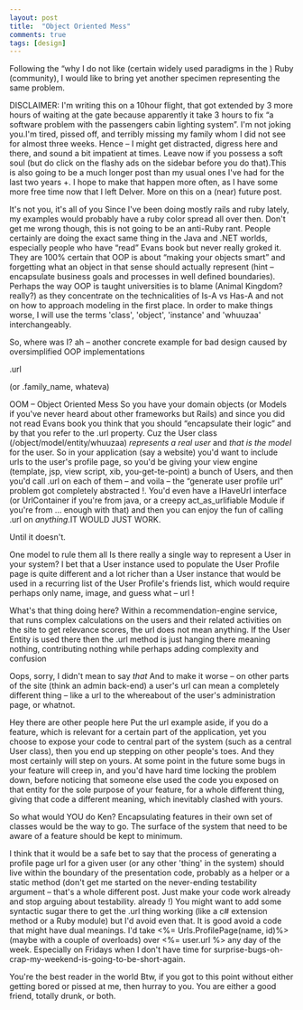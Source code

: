 ```yaml
---
layout: post
title:  "Object Oriented Mess"
comments: true
tags: [design]
---
```



Following the “why I do not like (certain widely used paradigms in the ) Ruby (community), I would like to bring yet another specimen representing the same problem.


DISCLAIMER:
I'm writing this on a 10hour flight, that got extended by 3 more hours of waiting at the gate because apparently it take 3 hours to fix “a software problem with the passengers cabin lighting system”. I'm not joking you.I'm tired, pissed off, and terribly missing my family whom I did not see for almost three weeks. Hence – I might get distracted, digress here and there, and sound a bit impatient at times. Leave now if you possess a soft soul (but do click on the flashy ads on the sidebar before you do that).This is also going to be a much longer post than my usual ones I've had for the last two years +. I hope to make that happen more often, as I have some more free time now that I left Delver. More on this on a (near) future post. 


It's not you, it's all of you
Since I've been doing mostly rails and ruby lately, my examples would probably have a ruby color spread all over then. Don't get me wrong though, this is not going to be an anti-Ruby rant. People certainly are doing the exact same thing in the Java and .NET worlds, especially people who have “read” Evans book but never really groked it. They are 100% certain that OOP is about “making your objects smart” and forgetting what an object in that sense should actually represent (hint – encapsulate business goals and processes in well defined boundaries). Perhaps the way OOP is taught universities is to blame (Animal Kingdom? really?) as they concentrate on the technicalities of Is-A vs Has-A and not on how to approach modeling in the first place. In order to make things worse, I will use the terms 'class', 'object', 'instance' and 'whuuzaa' interchangeably. 



So, where was I? ah – another concrete example for bad design caused by oversimplified OOP implementations

.url

(or .family_name, whateva)


OOM – Object Oriented Mess
So you have your domain objects (or Models if you've never heard about other frameworks but Rails) and since you did not read Evans book you think that you should “encapsulate their logic” and by that you refer to the .url property. Cuz the User class (/object/model/entity/whuuzaa) *represents a real user* and *that is the model* for the user. So in your application (say a website) you'd want to include urls to the user's profile page, so you'd be giving your view engine (template, jsp, view script, xib, you-get-te-point) a bunch of Users, and then you'd call .url on each of them – and voila – the “generate user profile url” problem got completely abstracted !. You'd even have a IHaveUrl interface (or UrlContainer if you're from java, or a creepy act_as_urlifiable Module if you're from … enough with that) and then you can enjoy the fun of calling .url on *anything*.IT WOULD JUST WORK.

Until it doesn't.


One model to rule them all
Is there really a single way to represent a User in your system? I bet that a User instance used to populate the User Profile page is quite different and a lot richer than a User instance that would be used in a recurring list of the User Profile's friends list, which would require perhaps only name, image, and guess what – url ! 


What's that thing doing here?
Within a recommendation-engine service, that runs complex calculations on the users and their related activities on the site to get relevance scores, the url does not mean anything. If the User Entity is used there then the .url method is just hanging there meaning nothing, contributing nothing while perhaps adding complexity and confusion 


Oops, sorry, I didn't mean to say *that*
And to make it worse – on other parts of the site (think an admin back-end) a user's url can mean a completely different thing – like a url to the whereabout of the user's administration page, or whatnot.


Hey there are other people here
Put the url example aside, if you do a feature, which is relevant for a certain part of the application, yet you choose to expose your code to central part of the system (such as a central User class), then you end up stepping on other people's toes. And they most certainly will step on yours. At some point in the future some bugs in your feature will creep in, and you'd have hard time locking the problem down, before noticing that someone else used the code you exposed on that entity for the sole purpose of your feature, for a whole different thing, giving that code a different meaning, which inevitably clashed with yours. 


So what would YOU do Ken?
Encapsulating features in their own set of classes would be the way to go. The surface of the system that need to be aware of a feature should be kept to minimum. 

I think that it would be a safe bet to say that the process of generating a profile page url for a given user (or any other 'thing' in the system) should live within the boundary of the presentation code, probably as a helper or a static method (don't get me started on the never-ending testability argument – that's a whole different post. Just make your code work already and stop arguing about testability. already !) You might want to add some syntactic sugar there to get the .url thing working (like a c# extension method or a Ruby module) but I'd avoid even that. It is good avoid a code that might have dual meanings. I'd take &lt;%= Urls.ProfilePage(name, id)%&gt; (maybe with a couple of overloads) over &lt;%= user.url %&gt; any day of the week. Especially on Fridays when I don't have time for surprise-bugs-oh-crap-my-weekend-is-going-to-be-short-again.


You're the best reader in the world
Btw, if you got to this point without either getting bored or pissed at me, then hurray to you. You are either a good friend, totally drunk, or both. 

